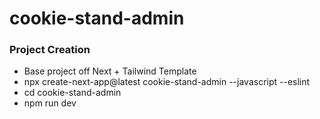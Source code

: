 # cookie-stand-admin

### Project Creation
- Base project off Next + Tailwind Template
- npx create-next-app@latest cookie-stand-admin --javascript --eslint
- cd cookie-stand-admin
- npm run dev

  
